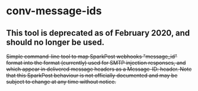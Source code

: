 # conv-message-ids

## This tool is deprecated as of February 2020, and should no longer be used.

~~Simple command-line tool to map SparkPost webhooks "message_id" format into the format (currently) used for SMTP injection responses, and which appear in delivered message headers as a Message-ID: header.
Note that this SparkPost behaviour is not officially documented and may be subject to change at any time without notice.~~